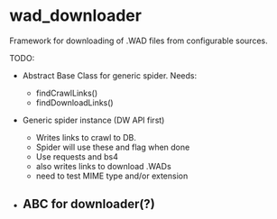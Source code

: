 # wad_downloader


Framework for downloading of .WAD files from configurable sources.


TODO:
 - Abstract Base Class for generic spider. Needs:
   - findCrawlLinks()
   - findDownloadLinks()
 
 - Generic spider instance (DW API first)
   - Writes links to crawl to DB.
   - Spider will use these and flag when done
   - Use requests and bs4
   - also writes links to download .WADs
   - need to test MIME type and/or extension
 
 - ABC for downloader(?)
   - 

